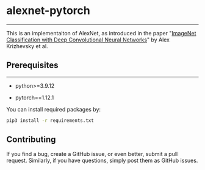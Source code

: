 # alexnet-pytorch

***

This is an implementaiton of AlexNet, as introduced in the paper "[ImageNet Classification with Deep Convolutional Neural Networks](https://proceedings.neurips.cc/paper/2012/file/c399862d3b9d6b76c8436e924a68c45b-Paper.pdf)" by Alex Krizhevsky et al. 

## Prerequisites

***

* python>=3.9.12

* pytorch==1.12.1

You can install required packages by:

```bash
pip3 install -r requirements.txt
```

## Contributing

If you find a bug, create a GitHub issue, or even better, submit a pull request. Similarly, if you have questions, simply post them as GitHub issues.
